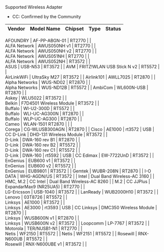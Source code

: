 Supported Wireless Adapter

* CC: Confirmed by the Community

Vendor | Model Name | Chipset | Type | Status
------------ | -------------------------- | ----------- | --------------- | -------------------------

AFOUNDRY | AF-PP-ABGN-01 | RT2770 | |	 
ALFA Network | AWUS050NH v1 | RT2770  | |		 
ALFA Network | AWUS050NH v2 | RT2770 | |		 
ALFA Network | AWUS051NH | RT2770 | |	
ALFA Network | AWUS052NH | RT3572 | |		 
ASUS | USB-N53 | RT3572 | |	
AVM | FRITZ!WLAN USB Stick N v2 | RT5572 | |		 
AirLinkWiFi | UltraSky M27 | RT3572 | |	
Airlink101 | AWLL7025 | RT2870 | |	
Alpha Networks | WUS-ND02 | RT2870 | |	
Alpha Networks | WUS-ND12B | RT5572 | |	
AmbiCom | WL600N-USB | RT2870 | |	
Askey | WLU5022 | RT3572 | |	
Belkin | F7D4501 Wireless Module | RT3572 | |	
Buffalo | WI-U2-300D | RT5572 | |	
Buffalo | WLI-UC-AG300N | RT2870 | |	
Buffalo | WLP-UC-AG300 | RT2870 | |	 
Cameo | WLAN-1501	RT2870 | | |	
Corega | CG-WLUSB300AGN | RT2870 | |
Cisco | AE1000 | rt3572 | USB | CC
D-Link | DHD-131 Wireless Module | RT3572 | |	
D-Link | DWA-160 rev B1 | RT2870 | |	
D-Link | DWA-160 rev B2 | RT5572 | |	
D-Link | DWA-160 rev C1 | RT5572 | |	
D-Link | DWA-160 | rt5592 | USB | CC
Edimax | EW-7722UnD | RT3572 | |	
EnGenius | EUB600 v1 | RT3572 | |	
EnGenius | EUB600 v2 | RT5572 | |	
EnGenius | EUB9801 | RT3572 | |	
Gemtek | WUBR-208N | RT2870 | |	
I-O DATA | WHG-AGDN/US | RT3572 | |
Intel | Dual Band Wireless-AC 3160 | | HMC, M.2 | CC
Intel | Dual Band Wireless-AC 8260 | | M.2 | CC
JJPlus | ExpandarMax9 (NR25UA5) | RT2770 | |	
LG-Ericsson | USB-1040 | RT3572 | |	
LanReady | WUB2000H10 | RT3572 | |	
Lenovo | 03T8726 | RT5572 | |	
Linksys | AE1000 | RT3572 | |	
Linksys | AE3000 | rt3593 | USB | CC
Linksys | DMC350 Wireless Module | RT2870 | |	
Linksys | WUSB600N v1 | RT2870 | |	
Linksys | WUSB600N v2 | RT3572 | |
Loopcomm | LP-7767 | RT3572 | |	
Motorola | TER/NUSB1-N1 | RT2770 | |	
Netis | WF2150 | RT5572 | |	
Netis | WF2151 | RT5572 | |	
Rosewill | RNX-N600UB | RT5572 | |	
Rosewill | RNX-N600UBE v1 | RT3572 | |	


